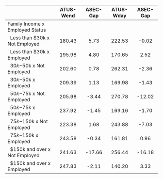 
|                      |    ATUS-Wend |     ASEC-Gap |    ATUS-Wday |     ASEC-Gap |
| -------------------- | :----------: | :----------: | :----------: | :----------: |
| Family Income x Employed Status |              |              |              |              |
| &nbsp;&nbsp;Less than $30k x Not Employed |       180.43 |         5.73 |       222.53 |        -0.02 |
| &nbsp;&nbsp;Less than $30k x Employed |       195.98 |         4.80 |       170.65 |         2.52 |
| &nbsp;&nbsp;$30k-$50k x Not Employed |       202.60 |         0.78 |       262.31 |        -2.36 |
| &nbsp;&nbsp;$30k-$50k x Employed |       209.39 |         1.13 |       169.98 |        -1.43 |
| &nbsp;&nbsp;$50k-$75k x Not Employed |       205.98 |        -3.44 |       270.78 |       -12.02 |
| &nbsp;&nbsp;$50k-$75k x Employed |       237.92 |        -1.45 |       169.16 |        -1.70 |
| &nbsp;&nbsp;$75k-$150k x Not Employed |       223.38 |         1.68 |       243.88 |        -7.03 |
| &nbsp;&nbsp;$75k-$150k x Employed |       243.58 |        -0.34 |       161.81 |         0.96 |
| &nbsp;&nbsp;$150k and over x Not Employed |       241.63 |       -17.66 |       256.44 |       -16.18 |
| &nbsp;&nbsp;$150k and over x Employed |       247.83 |        -2.11 |       140.20 |         3.33 |

